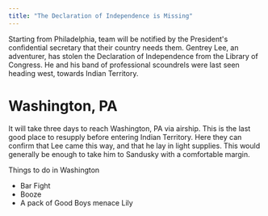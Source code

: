 ```yaml
---
title: "The Declaration of Independence is Missing"
---
```


Starting from Philadelphia, team will be notified by the President's confidential secretary that their country needs them.  Gentrey Lee, an adventurer, has stolen the Declaration of Independence from the Library of Congress.  He and his band of professional scoundrels were last seen heading west, towards Indian Territory.

# Washington, PA

It will take three days to reach Washington, PA via airship.  This is the last good place to resupply before entering Indian Territory.  Here they can confirm that Lee came this way, and that he lay in light supplies.  This would generally be enough to take him to Sandusky with a comfortable margin.

Things to do in Washington

* Bar Fight
* Booze
* A pack of Good Boys menace Lily
